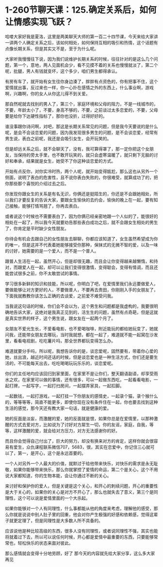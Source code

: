 # 1-260节聊天课：125.确定关系后，如何让情感实现飞跃？

哈喽大家好我是夏洛，这里是两美聊天大师的第一百二十四节课，今天来给大家讲一讲两个人确定关系之后，该如何相处，如何保持互相的吸引和热情，这个话题有点像长期关系，但是其实又不是，至于为什么呢。

大家听我慢慢往下说，因为我们说维护长期关系的时候，往往针对的是这么几个问题，第一个，意地，两人见面机会少，看不见摸不着的关系也慢慢就淡了，第二个呢，批腿，男人有钱就变坏，这个多少，咱们男生都得承认。

有房有车了，就开始有女生往你身边湊了，胖胖有点资色的，你有把事不住，这个爱情就出事，反过来也一样，你一心扑在感情之外的东西上，什么事业啊，游戏啊，兴趣啊，你的女人从你这儿得不到关爱。

那自然呢就去找别的男人了，第三个，家庭环境和父母的阻力，不是一线城市的，不要，年龄太小了，不要，身高不够的，不要，之前谈过太多恋爱的，不要，父母要是给你下达硬性指标了，那你也没折，过得好好的。

谁没事跟你诗问啊，对吧，那这是长期关系常见的问题，但是我今天要说的是什么呢，是会不会谈恋爱的问题，因为我发现很多男生的问题，是不会谈恋爱，经常有男生说，表白之前呢，我还是会吸引女生，会开玩笑的。

但是却远关系之后，就不会聊天了，没有，我可算得罩了，那一定你把这个女朋友，当保持的旁太手里，也不敢开玩笑的，就只会虚寒温暖了，就只剩下无脑的讨好和奉承，结果就是女生，她受不了你这种谈恋爱的方式。

开始有点反你，对你实冷时热，两个人呢，就开始变得尴尬，那么这也从另外一个侧面，说明了表白的危害性，且不说你表白失败的，你很难受，就算成功了的，把你那些那个喜悦的介绍过去之后。

你发现你跟女生的关系是有名无识，你俩还是挺陌生的，你还是不会跟她相处，所以我们才要反复的告诉大家，要跟女生愉快的去约会，愉快的晚上在一起，要有知己接触，能够打情骂翘了，你再去表白。

或者说这个时候也不需要表白了，因为你俩已经亲密地跟一个人似的了，能很好的相处在一起了，所以我今天就要劝告那些表白成功之后，就不会跟女生相处的男生了，你肯定是平时缺少女性朋友。

你待会有机会去跟自己的女性朋友去聊聊，你都应该知道了，女生虽然希望成为你的唯一，但是这并不代表着她能够接受你那种，保抹式的无微不智的爱，以及一味的讨好，她需要的是一个爱人，而不是一个普人。

跟普人生活在一起，虽然开心，但是却很无趣，而且会让你变得越来越懒惰，和持对，而跟爱人在一起，却可以让我们变得很激情，变得聪会，变得有情调，而且还能尝试很多之前，你不太敢尝试的事情。

学习很多新鲜的知识和技能，所以呢，你明白了吧，在爱情里我们永远要做爱人，要做能够让对方更好的人，不要做普人，不要再去贵田，你刚刚入手的女朋友了，下面我就教教你该怎么正确的去谈爱，之前爱不难受问我。

当我说这句话的时候，你们会不会以为，这个男生和问题都是我虚构的，我要很明确地告诉大家，这绝对是我真正见到的，活生生的问题，虽然有点奇葩，但是这就是真实世界的样子，这个男生说，跟女友在一起两个月了。

女朋友不爱光生长，不爱看电影，也不爱喝咖啡，附近能玩的都给她玩变了，她就问我，还能带女朋友去哪玩，当时我就想，都在一起了，难道就不能一起窝在沙发里，看看电视剧，吃吃薯片吗，那全世界都玩变得怎么办。

难道就要分手吗，所以呢，我想告诉你的是，谈恋爱呢，固然要有，带着你心爱的她，丝出浪，越近时间还话的时候，但是谈恋爱也是一种生活方式，你们还是要生活的，不可能每天出去，吃吃喝喝玩玩乐乐的，谈恋爱呢。

你们的主任地均应该回归到家里面，在家里不是让你们，整天翻语副语，却享受雨水之欢，在家里可以做的事情，还有很多，可以一起做东西吃，一起看看电影，一起打牌，一起写字，一起打扫房间，一起摆弄家具，一起扣脚。

一起数钱，一起打游戏，一起打挂一下你朋友的感情史，一起录个猫，录个猴什么的，等等等等，简直不能更多，即使你现在没有条件住在一起，你也要去找到这种生活的感觉，那今天还有教大家一句话，就是健康的爱。

她的反面是淡妄，而激醒的爱，她的反面就是恨，如果你总是在爱情里，以那种激醒的方式去爱对方，比如说为了讨好对方犀生一切，你的友谣，家庭，自我，等等，这样激醒的爱，就会给对方压力，对方无法感谢你的好。

而且你会觉得自己付出了，巨大的努力，却没有换来对方的肯定，这样你就会很容易有爱生，众仇课程联系微信707，5683，很，其实在恋爱中，你记住三心就可以了，第一，是开心，这个是永远首要的。

一个人对另外一个人最大的价值，就默过于给他带来快乐，对快乐的需求是永无耻敬，如果你能够带来快乐，那么你就掌控了爱情的命运，第二个是关心，这个不用说大家都知道，你的生物本能，会让你通过不断的关心。

来讨好和保护你的爱人，但是关键是这个关心，和开心的刺续问题，开心的重要性是大于关心的，如果你的关心是对方不开心了，那么也就失去了意义，第三个是同理性，这个可以说是爱情里面的一个大杀起。

如果你能够对一个人有同理性，什么事都能从他的角度来考虑，理解他的感受，那么你就是说说中别人肚子里的回重，他会对你产生极强的好感和依赖感，觉得这辈子就更定理了，但是同理性是大多数人所不具备的。

应该说他是种比较高级的东西，很多人没有同理性，或者说同理性不强，其实也能将就着过下去，所以可以说任何时候，开心都是爱情中最重要的东西，只要能够常常也，轻松快乐的状态来面对彼此。

那么感情就会变得十分地劳顾，好了 那今天的内容就先给大家分享，这么多大家再见